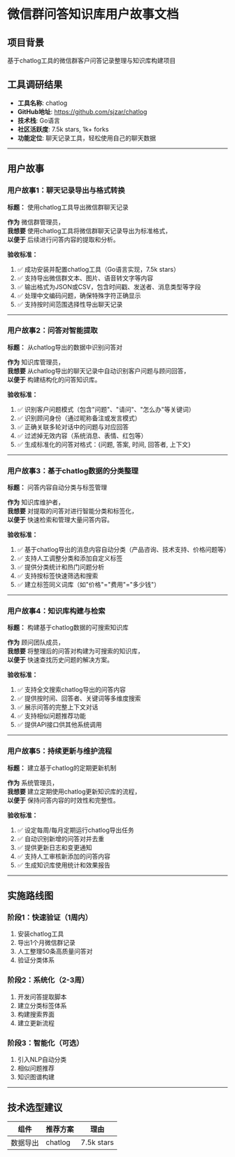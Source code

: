 # 微信群问答知识库用户故事文档

## 项目背景
基于chatlog工具的微信群客户问答记录整理与知识库构建项目

## 工具调研结果
- **工具名称**: chatlog
- **GitHub地址**: https://github.com/sjzar/chatlog
- **技术栈**: Go语言
- **社区活跃度**: 7.5k stars, 1k+ forks
- **功能定位**: 聊天记录工具，轻松使用自己的聊天数据

---

## 用户故事

### 用户故事1：聊天记录导出与格式转换
**标题：** 使用chatlog工具导出微信群聊天记录

**作为** 微信群管理员，  
**我想要** 使用chatlog工具将微信群聊天记录导出为标准格式，  
**以便于** 后续进行问答内容的提取和分析。

**验收标准：**
1. ✅ 成功安装并配置chatlog工具（Go语言实现，7.5k stars）
2. ✅ 支持导出微信群文本、图片、语音转文字等内容
3. ✅ 输出格式为JSON或CSV，包含时间戳、发送者、消息类型等字段
4. ✅ 处理中文编码问题，确保特殊字符正确显示
5. ✅ 支持按时间范围选择性导出聊天记录

---

### 用户故事2：问答对智能提取
**标题：** 从chatlog导出的数据中识别问答对

**作为** 知识库管理员，  
**我想要** 从chatlog导出的聊天记录中自动识别客户问题与顾问回答，  
**以便于** 构建结构化的问答知识库。

**验收标准：**
1. ✅ 识别客户问题模式（包含"问题"、"请问"、"怎么办"等关键词）
2. ✅ 识别顾问身份（通过昵称备注或发言模式）
3. ✅ 正确关联多轮对话中的问题与对应回答
4. ✅ 过滤掉无效内容（系统消息、表情、红包等）
5. ✅ 生成标准化的问答对格式：{问题, 答案, 时间, 回答者, 上下文}

---

### 用户故事3：基于chatlog数据的分类整理
**标题：** 问答内容自动分类与标签管理

**作为** 知识库维护者，  
**我想要** 对提取的问答对进行智能分类和标签化，  
**以便于** 快速检索和管理大量问答内容。

**验收标准：**
1. ✅ 基于chatlog导出的消息内容自动分类（产品咨询、技术支持、价格问题等）
2. ✅ 支持人工调整分类和添加自定义标签
3. ✅ 提供分类统计和热门问题分析
4. ✅ 支持按标签快速筛选和搜索
5. ✅ 建立标签同义词库（如"价格"="费用"="多少钱"）

---

### 用户故事4：知识库构建与检索
**标题：** 构建基于chatlog数据的可搜索知识库

**作为** 顾问团队成员，  
**我想要** 将整理后的问答对构建为可搜索的知识库，  
**以便于** 快速查找历史问题的解决方案。

**验收标准：**
1. ✅ 支持全文搜索chatlog导出的问答内容
2. ✅ 提供按时间、回答者、关键词等多维度搜索
3. ✅ 展示问答的完整上下文对话
4. ✅ 支持相似问题推荐功能
5. ✅ 提供API接口供其他系统调用

---

### 用户故事5：持续更新与维护流程
**标题：** 建立基于chatlog的定期更新机制

**作为** 系统管理员，  
**我想要** 建立定期使用chatlog更新知识库的流程，  
**以便于** 保持问答内容的时效性和完整性。

**验收标准：**
1. ✅ 设定每周/每月定期运行chatlog导出任务
2. ✅ 自动识别新增的问答对并去重
3. ✅ 提供更新日志和变更通知
4. ✅ 支持人工审核新添加的问答内容
5. ✅ 生成知识库使用统计和效果报告

---

## 实施路线图

### 阶段1：快速验证（1周内）
1. 安装chatlog工具
2. 导出1个月微信群记录
3. 人工整理50条高质量问答对
4. 验证分类体系

### 阶段2：系统化（2-3周）
1. 开发问答提取脚本
2. 建立分类标签体系
3. 构建搜索界面
4. 建立更新流程

### 阶段3：智能化（可选）
1. 引入NLP自动分类
2. 相似问题推荐
3. 知识图谱构建

---

## 技术选型建议

| 组件 | 推荐方案 | 理由 |
|------|----------|------|
| 数据导出 | chatlog | 7.5k stars